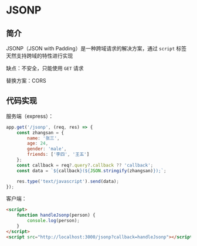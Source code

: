 # JSONP

## 简介

JSONP（JSON with Padding）是一种跨域请求的解决方案，通过 `script` 标签天然支持跨域的特性进行实现

缺点：不安全，只能使用 `GET` 请求

替换方案：CORS

## 代码实现

服务端（express）：

```js
app.get('/jsonp', (req, res) => {
    const zhangsan = {
        name: '张三',
        age: 24,
        gender: 'male',
        friends: ['李四', '王五']
    };
    const callback = req?.query?.callback ?? 'callback';
    const data = `${callback}(${JSON.stringify(zhangsan)});`;

    res.type('text/javascript').send(data);
});
```

客户端：

```html
<script>
    function handleJsonp(person) {
        console.log(person);
    }
</script>
<script src="http://localhost:3000/jsonp?callback=handleJsonp"></script>
```
